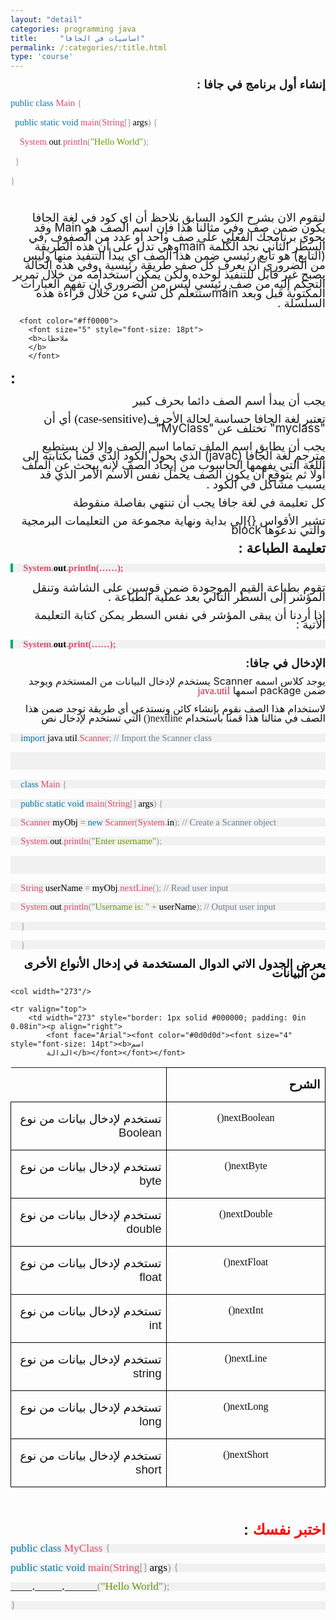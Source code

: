 ```yaml
---
layout: "detail"
categories: programming java
title:     "اساسيات في الجافا"
permalink: /:categories/:title.html
type: 'course'
---
```


<p dir="rtl" align="right" style="margin-bottom: 0.11in; line-height: 108%">
<font face="Arial"><font size="4" style="font-size: 14pt"><b>إنشاء
أول برنامج في جافا </b></font></font><font size="4" style="font-size: 14pt; direction:rtl;"><b>:</b></font>
</p>
<div class="code-box">
<p>
  <font color="#0077aa"><font face="Consolas, serif"><font size="3" style="font-size: 11pt">public</font></font></font><font color="#000000"><font face="Consolas, serif"><font size="3" style="font-size: 11pt">
  </font></font></font><font color="#0077aa"><font face="Consolas, serif"><font size="3" style="font-size: 11pt">class</font></font></font><font color="#000000"><font face="Consolas, serif"><font size="3" style="font-size: 11pt">
  </font></font></font><font color="#dd4a68"><font face="Consolas, serif"><font size="3" style="font-size: 11pt">Main</font></font></font><font color="#000000"><font face="Consolas, serif"><font size="3" style="font-size: 11pt">
  </font></font></font><font color="#999999"><font face="Consolas, serif"><font size="3" style="font-size: 11pt">{</font></font></font>
</p>
<p>
  <font color="#000000">  </font><font color="#0077aa"><font face="Consolas, serif"><font size="3" style="font-size: 11pt">&nbsp;&nbsp;public</font></font></font><font color="#000000"><font face="Consolas, serif"><font size="3" style="font-size: 11pt">
  </font></font></font><font color="#0077aa"><font face="Consolas, serif"><font size="3" style="font-size: 11pt">static</font></font></font><font color="#000000"><font face="Consolas, serif"><font size="3" style="font-size: 11pt">
  </font></font></font><font color="#0077aa"><font face="Consolas, serif"><font size="3" style="font-size: 11pt">void</font></font></font><font color="#000000"><font face="Consolas, serif"><font size="3" style="font-size: 11pt">
  </font></font></font><font color="#dd4a68"><font face="Consolas, serif"><font size="3" style="font-size: 11pt">main</font></font></font><font color="#999999"><font face="Consolas, serif"><font size="3" style="font-size: 11pt">(</font></font></font><font color="#dd4a68"><font face="Consolas, serif"><font size="3" style="font-size: 11pt">String</font></font></font><font color="#999999"><font face="Consolas, serif"><font size="3" style="font-size: 11pt">[]</font></font></font><font color="#000000"><font face="Consolas, serif"><font size="3" style="font-size: 11pt">
  args</font></font></font><font color="#999999"><font face="Consolas, serif"><font size="3" style="font-size: 11pt">)</font></font></font><font color="#000000"><font face="Consolas, serif"><font size="3" style="font-size: 11pt">
  </font></font></font><font color="#999999"><font face="Consolas, serif"><font size="3" style="font-size: 11pt">{</font></font></font>
</p>
<p>
  <font color="#000000">    </font><font color="#dd4a68"><font face="Consolas, serif"><font size="3" style="font-size: 11pt">&nbsp;&nbsp;&nbsp;&nbsp;System</font></font></font><font color="#999999"><font face="Consolas, serif"><font size="3" style="font-size: 11pt">.</font></font></font><font color="#000000"><font face="Consolas, serif"><font size="3" style="font-size: 11pt">out</font></font></font><font color="#999999"><font face="Consolas, serif"><font size="3" style="font-size: 11pt">.</font></font></font><font color="#dd4a68"><font face="Consolas, serif"><font size="3" style="font-size: 11pt">println</font></font></font><font color="#999999"><font face="Consolas, serif"><font size="3" style="font-size: 11pt">(</font></font></font><font color="#669900"><font face="Consolas, serif"><font size="3" style="font-size: 11pt">&quot;Hello
  World&quot;</font></font></font><font color="#999999"><font face="Consolas, serif"><font size="3" style="font-size: 11pt">);</font></font></font>
</p>
<p>
  <font color="#000000"></font><font color="#999999"><font face="Consolas, serif"><font size="3" style="font-size: 11pt">&nbsp;&nbsp;}</font></font></font>
</p>
<p>
  <font color="#999999"><font face="Consolas, serif"><font size="3" style="font-size: 11pt">}</font></font></font>
</p>
<p dir="rtl" align="right" style="margin-bottom: 0.11in; line-height: 108%">
<br/>
</p>
</div>
<p dir="rtl" align="right" style="margin-bottom: 0.11in; line-height: 108%">
<font face="Arial"><font size="4" style="font-size: 14pt">لنقوم
الان بشرح الكود السابق نلاحظ أن  </font><font size="4" style="font-size: 14pt">ا</font><font size="4" style="font-size: 14pt">ي
كود في لغة الجافا يكون ضمن صف وفي مثالنا
هذا فإن اسم الصف هو </font></font><font size="4" style="font-size: 14pt">Main
 </font><font face="Arial"><font size="4" style="font-size: 14pt">وقد
يحوي برنامجك  الفعلي على صف واحد او عدد
من الصفوف </font></font><font size="4" style="font-size: 14pt">,</font><font face="Arial"><font size="4" style="font-size: 14pt">في
السطر الثاني نجد  الكلمة   </font></font><font size="4" style="font-size: 14pt">main</font><font face="Arial"><font size="4" style="font-size: 14pt">وهي
تدل على أن هذه الطريقة </font></font><font size="4" style="font-size: 14pt">(</font><font face="Arial"><font size="4" style="font-size: 14pt">التابع</font></font><font size="4" style="font-size: 14pt">)
</font><font face="Arial"><font size="4" style="font-size: 14pt">هو
تابع رئيسي ضمن هذا الصف  أي يبدأ التنفيذ
منها وليس من الضروري أن يعرف كل صف طريقة
رئيسية </font></font><font size="4" style="font-size: 14pt">,</font><font face="Arial"><font size="4" style="font-size: 14pt">وفي
هذه الحالة يصبح غير قابل للتنفيذ لوحده
ولكن يمكن استخدامه من خلال تمرير التحكم
إليه من صف رئيسي ليس من الضروري ان تفهم
 العبارات المكتوبة قبل وبعد  </font></font><font size="4" style="font-size: 14pt">main</font><font face="Arial"><font size="4" style="font-size: 14pt">ستتعلم
كل شيء من خلال  قراءة هذه السلسلة </font></font><font size="4" style="font-size: 14pt">.</font>
</p>
<p dir="rtl" align="right" style="margin-bottom: 0.11in; line-height: 108%">
  <font face="Arial">

      <font color="#ff0000">
        <font size="5" style="font-size: 18pt">
        <b>ملاحظات
        </b>
        </font>

  </font>
  <font size="5" style="font-size: 18pt">
    <b>:</b>
  </font>
</font>

</p>
<p dir="rtl" align="right" style="margin-bottom: 0.11in; line-height: 108%">
 <font face="Arial"><font size="4" style="font-size: 14pt">يجب
أن يبدأ اسم ال</font><font size="4" style="font-size: 14pt">صف</font><font size="4" style="font-size: 14pt">
دائما بحرف كبير</font></font>
</p>
<p dir="rtl" align="right" style="margin-bottom: 0.11in; line-height: 108%">
<font face="Arial"><font size="4" style="font-size: 14pt">تعتبر
لغة الجافا حساسة لحالة الأحرف</font></font><font size="4" style="font-size: 14pt">(</font><font color="#000000"><font face="Verdana, serif"><font size="4" style="font-size: 14pt"><span style="background: #ffffff">case-sensitive)</span></font></font></font><font size="4" style="font-size: 14pt">
</font><font face="Arial"><font size="4" style="font-size: 14pt">أي
أن </font></font><font size="4" style="font-size: 14pt">&quot;myclass</font><font size="4" style="font-size: 14pt">&quot;
</font><font face="Arial"><font size="4" style="font-size: 14pt">تختلف
عن </font></font><font size="4" style="font-size: 14pt">&quot;MyClass&quot;</font>
</p>
<p dir="rtl" align="right" style="margin-bottom: 0.11in; line-height: 108%">
 <font face="Arial"><font size="4" style="font-size: 14pt">يجب
 أن يطابق  اسم الملف تماما اسم الصف وإلا
لن يستطيع مترجم لغة الجافا </font></font><font size="4" style="font-size: 14pt">(javac)
</font><font face="Arial"><font size="4" style="font-size: 14pt">الذي
يحول الكود الذي قمنا بكتابته إلى اللغة
التي يفهمها الحاسوب من إيجاد الصف لإنه
يبحث عن الملف أولا ثم يتوقع أن يكون الصف
يحمل نفس الاسم الأمر الذي قد يسبب مشاكل
في الكود </font></font><font size="4" style="font-size: 14pt">.</font>
</p>
<p dir="rtl" align="right" style="margin-bottom: 0.11in; line-height: 108%">
<font face="Arial"><font size="4" style="font-size: 14pt">كل
تعليمة في لغة جافا يجب أن تنتهي بفاصلة
منقوطة </font></font>

</p>
<p dir="rtl" align="right" style="margin-bottom: 0.11in; line-height: 108%">
<font face="Arial"><font size="4" style="font-size: 14pt">تشير
الأقواس  </font></font><font size="4" style="font-size: 14pt">{}</font><font face="Arial"><font size="4" style="font-size: 14pt">إلى
بداية ونهاية مجموعة من التعليمات البرمجية
والتي ندعوها   </font></font><font size="4" style="font-size: 14pt">block
</font>

</p>
<p dir="rtl" align="right" style="margin-bottom: 0.11in; line-height: 108%">
<font face="Arial"><font size="4" style="font-size: 16pt"><b>تعليمة
الطباعة </b></font></font><font size="4" style="font-size: 16pt"><b>:</b></font>
</p>
<p style="margin-top: 0.17in; margin-bottom: 0.17in; border-top: none; border-bottom: none; border-left: 3.00pt solid #04aa6d; border-right: none; padding-top: 0in; padding-bottom: 0in; padding-left: 0.17in; padding-right: 0in; line-height: 100%; background: #f1f1f1">
<font color="#dd4a68"><font face="Consolas, serif"><font size="3" style="font-size: 11pt"><b>System</b></font></font></font><font color="#999999"><font face="Consolas, serif"><font size="3" style="font-size: 11pt"><b>.</b></font></font></font><font color="#000000"><font face="Consolas, serif"><font size="3" style="font-size: 11pt"><b>out</b></font></font></font><font color="#999999"><font face="Consolas, serif"><font size="3" style="font-size: 11pt"><b>.</b></font></font></font><font color="#dd4a68"><font face="Consolas, serif"><font size="3" style="font-size: 11pt"><b>println(……);</b></font></font></font>
</p>
<p dir="rtl" align="right" style="margin-bottom: 0.11in; line-height: 108%">
<font face="Arial"><font size="4" style="font-size: 14pt">تقوم
بطباعة القيم الموجودة ضمن قوسين على
الشاشة وتنقل المؤشر إلى السطر التالي
بعد عملية الطباعة </font></font><font size="4" style="font-size: 14pt">.</font>
</p>
<p dir="rtl" align="right" style="margin-bottom: 0.11in; line-height: 108%">
<font face="Arial"><font size="4" style="font-size: 14pt">إذا
أردنا أن يبقى المؤشر في نفس السطر يمكن
كتابة التعليمة الأتية </font></font><font size="4" style="font-size: 14pt">:</font>
</p>
<p style="margin-top: 0.17in; margin-bottom: 0.17in; border-top: none; border-bottom: none; border-left: 3.00pt solid #04aa6d; border-right: none; padding-top: 0in; padding-bottom: 0in; padding-left: 0.17in; padding-right: 0in; line-height: 100%; background: #f1f1f1">
<font color="#dd4a68"><font face="Consolas, serif"><font size="3" style="font-size: 11pt"><b>System</b></font></font></font><font color="#999999"><font face="Consolas, serif"><font size="3" style="font-size: 11pt"><b>.</b></font></font></font><font color="#000000"><font face="Consolas, serif"><font size="3" style="font-size: 11pt"><b>out</b></font></font></font><font color="#999999"><font face="Consolas, serif"><font size="3" style="font-size: 11pt"><b>.</b></font></font></font><font color="#dd4a68"><font face="Consolas, serif"><font size="3" style="font-size: 11pt"><b>print(……);</b></font></font></font>
</p>
<p dir="rtl" align="right" style="margin-bottom: 0.11in; line-height: 108%">
<font face="Arial"><font size="4" style="font-size: 14pt"><b>الإدخال
في جافا</b></font></font><font size="4" style="font-size: 14pt"><b>:</b></font>
</p>
<p dir="rtl" align="right" style="margin-bottom: 0.11in; line-height: 108%">
<font face="Arial"><font size="3" style="font-size: 12pt">يوجد
كلاس اسمه </font></font><font size="3" style="font-size: 12pt">Scanner
</font><font face="Arial"><font size="3" style="font-size: 12pt">يستخدم
لإدخال البيانات من المستخدم ويوجد ضمن
</font></font><font size="3" style="font-size: 12pt">package
</font><font face="Arial"><font size="3" style="font-size: 12pt">اسمها
</font></font><font color="#dc143c"><font face="Consolas, serif"><font size="3" style="font-size: 12pt">java.util</font></font></font>
</p>
<p dir="rtl" align="right" style="margin-bottom: 0.11in; line-height: 108%">
<font face="Arial"><font color="#0d0d0d"><font size="3" style="font-size: 12pt">لاستخدام
هذا الصف نقوم بإنشاء كائن ونستدعي أي
طريقة توجد ضمن هذا الصف في مثالنا هذا
قمنا باستخدام </font></font><font face="Consolas, serif"><font size="3" style="font-size: 12pt">nextline()</font></font></font><font color="#0d0d0d"><font face="Consolas, serif"><font size="3" style="font-size: 12pt">
</font></font><font face="Arial"><font size="3" style="font-size: 12pt">التي
تستخدم لإدخال نص </font></font></font>
</p>

<div class="code-box">
<p style="margin-top: 0.17in; margin-bottom: 0.17in; border-top: none; border-bottom: none; border-right: none; padding-top: 0in; padding-bottom: 0in; padding-left: 0.17in; padding-right: 0in; line-height: 100%; background: #f1f1f1">
<font face="Courier New, serif"><font size="2" style="font-size: 10pt"><font color="#0077aa"><font face="Consolas, serif"><font size="3" style="font-size: 11pt">import</font></font></font><font face="Courier New, serif"><font size="2" style="font-size: 10pt"><font color="#000000"><font face="Consolas, serif"><font size="3" style="font-size: 11pt">
</font></font></font></font></font><font color="#000000"><font face="Consolas, serif"><font size="3" style="font-size: 11pt">java</font></font></font><font color="#999999"><font face="Consolas, serif"><font size="3" style="font-size: 11pt">.</font></font></font><font color="#000000"><font face="Consolas, serif"><font size="3" style="font-size: 11pt">util</font></font></font><font color="#999999"><font face="Consolas, serif"><font size="3" style="font-size: 11pt">.</font></font></font><font color="#dd4a68"><font face="Consolas, serif"><font size="3" style="font-size: 11pt">Scanner</font></font></font><font color="#999999"><font face="Consolas, serif"><font size="3" style="font-size: 11pt">;</font></font></font><font face="Courier New, serif"><font size="2" style="font-size: 10pt"><font color="#000000"><font face="Consolas, serif"><font size="3" style="font-size: 11pt">
 </font></font></font></font></font><font color="#708090"><font face="Consolas, serif"><font size="3" style="font-size: 11pt">//
Import the Scanner class</font></font></font></font></font>
</p>
<p style="margin-top: 0.17in; margin-bottom: 0.17in; border-top: none; border-bottom: none; border-right: none; padding-top: 0in; padding-bottom: 0in; padding-left: 0.17in; padding-right: 0in; line-height: 100%; background: #f1f1f1">
<br/>
<br/>
</p>
<p style="margin-top: 0.17in; margin-bottom: 0.17in; border-top: none; border-bottom: none; border-right: none; padding-top: 0in; padding-bottom: 0in; padding-left: 0.17in; padding-right: 0in; line-height: 100%; background: #f1f1f1">
<font face="Courier New, serif"><font size="2" style="font-size: 10pt"><font color="#0077aa"><font face="Consolas, serif"><font size="3" style="font-size: 11pt">class</font></font></font><font face="Courier New, serif"><font size="2" style="font-size: 10pt"><font color="#000000"><font face="Consolas, serif"><font size="3" style="font-size: 11pt">
</font></font></font></font></font><font color="#dd4a68"><font face="Consolas, serif"><font size="3" style="font-size: 11pt">Main</font></font></font><font face="Courier New, serif"><font size="2" style="font-size: 10pt"><font color="#000000"><font face="Consolas, serif"><font size="3" style="font-size: 11pt">
</font></font></font></font></font><font color="#999999"><font face="Consolas, serif"><font size="3" style="font-size: 11pt">{</font></font></font></font></font>
</p>
<p style="margin-top: 0.17in; margin-bottom: 0.17in; border-top: none; border-bottom: none; border-right: none; padding-top: 0in; padding-bottom: 0in; padding-left: 0.17in; padding-right: 0in; line-height: 100%; background: #f1f1f1">
<font color="#000000">  </font><font face="Courier New, serif"><font size="2" style="font-size: 10pt"><font color="#0077aa"><font face="Consolas, serif"><font size="3" style="font-size: 11pt">public</font></font></font><font face="Courier New, serif"><font size="2" style="font-size: 10pt"><font color="#000000"><font face="Consolas, serif"><font size="3" style="font-size: 11pt">
</font></font></font></font></font><font color="#0077aa"><font face="Consolas, serif"><font size="3" style="font-size: 11pt">static</font></font></font><font face="Courier New, serif"><font size="2" style="font-size: 10pt"><font color="#000000"><font face="Consolas, serif"><font size="3" style="font-size: 11pt">
</font></font></font></font></font><font color="#0077aa"><font face="Consolas, serif"><font size="3" style="font-size: 11pt">void</font></font></font><font face="Courier New, serif"><font size="2" style="font-size: 10pt"><font color="#000000"><font face="Consolas, serif"><font size="3" style="font-size: 11pt">
</font></font></font></font></font><font color="#dd4a68"><font face="Consolas, serif"><font size="3" style="font-size: 11pt">main</font></font></font><font color="#999999"><font face="Consolas, serif"><font size="3" style="font-size: 11pt">(</font></font></font><font color="#dd4a68"><font face="Consolas, serif"><font size="3" style="font-size: 11pt">String</font></font></font><font color="#999999"><font face="Consolas, serif"><font size="3" style="font-size: 11pt">[]</font></font></font><font face="Courier New, serif"><font size="2" style="font-size: 10pt"><font color="#000000"><font face="Consolas, serif"><font size="3" style="font-size: 11pt">
args</font></font></font></font></font><font color="#999999"><font face="Consolas, serif"><font size="3" style="font-size: 11pt">)</font></font></font><font face="Courier New, serif"><font size="2" style="font-size: 10pt"><font color="#000000"><font face="Consolas, serif"><font size="3" style="font-size: 11pt">
</font></font></font></font></font><font color="#999999"><font face="Consolas, serif"><font size="3" style="font-size: 11pt">{</font></font></font></font></font>
</p>
<p style="margin-top: 0.17in; margin-bottom: 0.17in; border-top: none; border-bottom: none; border-right: none; padding-top: 0in; padding-bottom: 0in; padding-left: 0.17in; padding-right: 0in; line-height: 100%; background: #f1f1f1">
<font color="#000000">    </font><font face="Courier New, serif"><font size="2" style="font-size: 10pt"><font color="#dd4a68"><font face="Consolas, serif"><font size="3" style="font-size: 11pt">Scanner</font></font></font><font face="Courier New, serif"><font size="2" style="font-size: 10pt"><font color="#000000"><font face="Consolas, serif"><font size="3" style="font-size: 11pt">
myObj </font></font></font></font></font><font color="#9a6e3a"><font face="Consolas, serif"><font size="3" style="font-size: 11pt">=</font></font></font><font face="Courier New, serif"><font size="2" style="font-size: 10pt"><font color="#000000"><font face="Consolas, serif"><font size="3" style="font-size: 11pt">
</font></font></font></font></font><font color="#0077aa"><font face="Consolas, serif"><font size="3" style="font-size: 11pt">new</font></font></font><font face="Courier New, serif"><font size="2" style="font-size: 10pt"><font color="#000000"><font face="Consolas, serif"><font size="3" style="font-size: 11pt">
</font></font></font></font></font><font color="#dd4a68"><font face="Consolas, serif"><font size="3" style="font-size: 11pt">Scanner</font></font></font><font color="#999999"><font face="Consolas, serif"><font size="3" style="font-size: 11pt">(</font></font></font><font color="#dd4a68"><font face="Consolas, serif"><font size="3" style="font-size: 11pt">System</font></font></font><font color="#999999"><font face="Consolas, serif"><font size="3" style="font-size: 11pt">.</font></font></font><font face="Courier New, serif"><font size="2" style="font-size: 10pt"><font color="#000000"><font face="Consolas, serif"><font size="3" style="font-size: 11pt">in</font></font></font></font></font><font color="#999999"><font face="Consolas, serif"><font size="3" style="font-size: 11pt">);</font></font></font><font face="Courier New, serif"><font size="2" style="font-size: 10pt"><font color="#000000"><font face="Consolas, serif"><font size="3" style="font-size: 11pt">
 </font></font></font></font></font><font color="#708090"><font face="Consolas, serif"><font size="3" style="font-size: 11pt">//
Create a Scanner object</font></font></font></font></font>
</p>
<p style="margin-top: 0.17in; margin-bottom: 0.17in; border-top: none; border-bottom: none; border-right: none; padding-top: 0in; padding-bottom: 0in; padding-left: 0.17in; padding-right: 0in; line-height: 100%; background: #f1f1f1">
<font color="#000000">    </font><font face="Courier New, serif"><font size="2" style="font-size: 10pt"><font color="#dd4a68"><font face="Consolas, serif"><font size="3" style="font-size: 11pt">System</font></font></font><font color="#999999"><font face="Consolas, serif"><font size="3" style="font-size: 11pt">.</font></font></font><font face="Courier New, serif"><font size="2" style="font-size: 10pt"><font color="#000000"><font face="Consolas, serif"><font size="3" style="font-size: 11pt">out</font></font></font></font></font><font color="#999999"><font face="Consolas, serif"><font size="3" style="font-size: 11pt">.</font></font></font><font color="#dd4a68"><font face="Consolas, serif"><font size="3" style="font-size: 11pt">println</font></font></font><font color="#999999"><font face="Consolas, serif"><font size="3" style="font-size: 11pt">(</font></font></font><font color="#669900"><font face="Consolas, serif"><font size="3" style="font-size: 11pt">&quot;Enter
username&quot;</font></font></font><font color="#999999"><font face="Consolas, serif"><font size="3" style="font-size: 11pt">);</font></font></font></font></font>
</p>
<p style="margin-top: 0.17in; margin-bottom: 0.17in; border-top: none; border-bottom: none; border-right: none; padding-top: 0in; padding-bottom: 0in; padding-left: 0.17in; padding-right: 0in; line-height: 100%; background: #f1f1f1">
<br/>
<br/>


</p>
<p style="margin-top: 0.17in; margin-bottom: 0.17in; border-top: none; border-bottom: none; border-right: none; padding-top: 0in; padding-bottom: 0in; padding-left: 0.17in; padding-right: 0in; line-height: 100%; background: #f1f1f1">
<font color="#000000">    </font><font face="Courier New, serif"><font size="2" style="font-size: 10pt"><font color="#dd4a68"><font face="Consolas, serif"><font size="3" style="font-size: 11pt">String</font></font></font><font face="Courier New, serif"><font size="2" style="font-size: 10pt"><font color="#000000"><font face="Consolas, serif"><font size="3" style="font-size: 11pt">
userName </font></font></font></font></font><font color="#9a6e3a"><font face="Consolas, serif"><font size="3" style="font-size: 11pt">=</font></font></font><font face="Courier New, serif"><font size="2" style="font-size: 10pt"><font color="#000000"><font face="Consolas, serif"><font size="3" style="font-size: 11pt">
myObj</font></font></font></font></font><font color="#999999"><font face="Consolas, serif"><font size="3" style="font-size: 11pt">.</font></font></font><font color="#dd4a68"><font face="Consolas, serif"><font size="3" style="font-size: 11pt">nextLine</font></font></font><font color="#999999"><font face="Consolas, serif"><font size="3" style="font-size: 11pt">();</font></font></font><font face="Courier New, serif"><font size="2" style="font-size: 10pt"><font color="#000000"><font face="Consolas, serif"><font size="3" style="font-size: 11pt">
 </font></font></font></font></font><font color="#708090"><font face="Consolas, serif"><font size="3" style="font-size: 11pt">//
Read user input</font></font></font></font></font>
</p>
<p style="margin-top: 0.17in; margin-bottom: 0.17in; border-top: none; border-bottom: none; border-right: none; padding-top: 0in; padding-bottom: 0in; padding-left: 0.17in; padding-right: 0in; line-height: 100%; background: #f1f1f1">
<font color="#000000">    </font><font face="Courier New, serif"><font size="2" style="font-size: 10pt"><font color="#dd4a68"><font face="Consolas, serif"><font size="3" style="font-size: 11pt">System</font></font></font><font color="#999999"><font face="Consolas, serif"><font size="3" style="font-size: 11pt">.</font></font></font><font face="Courier New, serif"><font size="2" style="font-size: 10pt"><font color="#000000"><font face="Consolas, serif"><font size="3" style="font-size: 11pt">out</font></font></font></font></font><font color="#999999"><font face="Consolas, serif"><font size="3" style="font-size: 11pt">.</font></font></font><font color="#dd4a68"><font face="Consolas, serif"><font size="3" style="font-size: 11pt">println</font></font></font><font color="#999999"><font face="Consolas, serif"><font size="3" style="font-size: 11pt">(</font></font></font><font color="#669900"><font face="Consolas, serif"><font size="3" style="font-size: 11pt">&quot;Username
is: &quot;</font></font></font><font face="Courier New, serif"><font size="2" style="font-size: 10pt"><font color="#000000"><font face="Consolas, serif"><font size="3" style="font-size: 11pt">
</font></font></font></font></font><font color="#9a6e3a"><font face="Consolas, serif"><font size="3" style="font-size: 11pt">+</font></font></font><font face="Courier New, serif"><font size="2" style="font-size: 10pt"><font color="#000000"><font face="Consolas, serif"><font size="3" style="font-size: 11pt">
userName</font></font></font></font></font><font color="#999999"><font face="Consolas, serif"><font size="3" style="font-size: 11pt">);</font></font></font><font face="Courier New, serif"><font size="2" style="font-size: 10pt"><font color="#000000"><font face="Consolas, serif"><font size="3" style="font-size: 11pt">
 </font></font></font></font></font><font color="#708090"><font face="Consolas, serif"><font size="3" style="font-size: 11pt">//
Output user input</font></font></font></font></font>
</p>
<p style="margin-top: 0.17in; margin-bottom: 0.17in; border-top: none; border-bottom: none; border-right: none; padding-top: 0in; padding-bottom: 0in; padding-left: 0.17in; padding-right: 0in; line-height: 100%; background: #f1f1f1">
<font color="#000000">  </font><font face="Courier New, serif"><font size="2" style="font-size: 10pt"><font color="#999999"><font face="Consolas, serif"><font size="3" style="font-size: 11pt">}</font></font></font></font></font>
</p>
<p style="margin-top: 0.17in; margin-bottom: 0.17in; border-top: none; border-bottom: none; border-right: none; padding-top: 0in; padding-bottom: 0in; padding-left: 0.17in; padding-right: 0in; line-height: 100%; background: #f1f1f1">
<font face="Courier New, serif"><font size="2" style="font-size: 10pt"><font color="#999999"><font face="Consolas, serif"><font size="3" style="font-size: 11pt">}</font></font></font></font></font>
</p>
</div>

<p dir="rtl" align="right" style="margin-bottom: 0.11in; line-height: 108%">
<font face="Arial"><font color="#0d0d0d"><font size="4" style="font-size: 14pt"><b>يعرض
الجدول الاتي الدوال المستخدمة في إدخال
الأنواع الأخرى من البيانات </b></font></font></font>

</p>
<table dir="rtl" width="575" cellpadding="7" cellspacing="0">
	<col width="273"/>

	<col width="273"/>

	<tr valign="top">
		<td width="273" style="border: 1px solid #000000; padding: 0in 0.08in"><p align="right">
			<font face="Arial"><font color="#0d0d0d"><font size="4" style="font-size: 14pt"><b>اسم
			الدالة</b></font></font></font>
</p>
		</td>
		<td width="273" style="border: 1px solid #000000; padding: 0in 0.08in"><p align="right">
			<font face="Arial"><font color="#0d0d0d"><font size="4" style="font-size: 14pt"><b>الشرح</b></font></font></font>
</p>
		</td>
	</tr>
	<tr valign="top">
		<td width="273" style="border: 1px solid #000000; padding: 0in 0.08in"><p align="center">
			<font color="#0d0d0d"><font face="Consolas, serif">nextBoolean()</font></font>
</p>
		</td>
		<td width="273" style="border: 1px solid #000000; padding: 0in 0.08in"><p align="right">
			<font face="Arial"><font color="#0d0d0d"><font size="4" style="font-size: 14pt">تستخدم
			لإدخال بيانات من نوع </font></font><font size="4" style="font-size: 14pt">Boolean</font></font>
</p>
		</td>
	</tr>
	<tr valign="top">
		<td width="273" style="border: 1px solid #000000; padding: 0in 0.08in"><p align="center">
			<font color="#0d0d0d"><font face="Consolas, serif">nextByte()</font></font>
</p>
		</td>
		<td width="273" style="border: 1px solid #000000; padding: 0in 0.08in"><p align="right">
			<font face="Arial"><font color="#0d0d0d"><font size="4" style="font-size: 14pt">تستخدم
			لإدخال بيانات من نوع </font></font><font size="4" style="font-size: 14pt">byte</font></font>
</p>
		</td>
	</tr>
	<tr valign="top">
		<td width="273" style="border: 1px solid #000000; padding: 0in 0.08in"><p align="center">
			<font color="#0d0d0d"><font face="Consolas, serif">nextDouble()</font></font>
</p>
		</td>
		<td width="273" style="border: 1px solid #000000; padding: 0in 0.08in"><p align="right">
			<font face="Arial"><font color="#0d0d0d"><font size="4" style="font-size: 14pt">تستخدم
			لإدخال بيانات من نوع </font></font><font size="4" style="font-size: 14pt">double</font></font>
</p>
		</td>
	</tr>
	<tr valign="top">
		<td width="273" style="border: 1px solid #000000; padding: 0in 0.08in"><p align="center">
			<font color="#0d0d0d"><font face="Consolas, serif">nextFloat()</font></font>
</p>
		</td>
		<td width="273" style="border: 1px solid #000000; padding: 0in 0.08in"><p align="right">
			<font face="Arial"><font color="#0d0d0d"><font size="4" style="font-size: 14pt">تستخدم
			لإدخال بيانات من نوع </font></font><font size="4" style="font-size: 14pt">float</font></font>
</p>
		</td>
	</tr>
	<tr valign="top">
		<td width="273" style="border: 1px solid #000000; padding: 0in 0.08in"><p align="center">
			<font color="#0d0d0d"><font face="Consolas, serif">nextInt()</font></font>
</p>
		</td>
		<td width="273" style="border: 1px solid #000000; padding: 0in 0.08in"><p align="right">
			<font face="Arial"><font color="#0d0d0d"><font size="4" style="font-size: 14pt">تستخدم
			لإدخال بيانات من نوع </font></font><font size="4" style="font-size: 14pt">int</font></font>
</p>
		</td>
	</tr>
	<tr valign="top">
		<td width="273" style="border: 1px solid #000000; padding: 0in 0.08in"><p align="center">
			<font color="#0d0d0d"><font face="Consolas, serif">nextLine()</font></font>
</p>
		</td>
		<td width="273" style="border: 1px solid #000000; padding: 0in 0.08in"><p align="right">
			<font face="Arial"><font color="#0d0d0d"><font size="4" style="font-size: 14pt">تستخدم
			لإدخال بيانات من نوع </font></font><font size="4" style="font-size: 14pt">string</font></font>
</p>
		</td>
	</tr>
	<tr valign="top">
		<td width="273" style="border: 1px solid #000000; padding: 0in 0.08in"><p align="center">
			<font color="#0d0d0d"><font face="Consolas, serif">nextLong()</font></font>
</p>
		</td>
		<td width="273" style="border: 1px solid #000000; padding: 0in 0.08in"><p align="right">
			<font face="Arial"><font color="#0d0d0d"><font size="4" style="font-size: 14pt">تستخدم
			لإدخال بيانات من نوع </font></font><font size="4" style="font-size: 14pt">long</font></font>
</p>
		</td>
	</tr>
	<tr valign="top">
		<td width="273" style="border: 1px solid #000000; padding: 0in 0.08in"><p align="center">
			<font color="#0d0d0d"><font face="Consolas, serif">nextShort()</font></font>
</p>
		</td>
		<td width="273" style="border: 1px solid #000000; padding: 0in 0.08in"><p align="right">
			<font face="Arial"><font color="#0d0d0d"><font size="4" style="font-size: 14pt">تستخدم
			لإدخال بيانات من نوع </font></font><font size="4" style="font-size: 14pt">short</font></font>
</p>
		</td>
	</tr>
</table>
<p dir="rtl" align="right" style="margin-bottom: 0.11in; line-height: 108%">
<br/>
<br/>


</p>
<p dir="rtl" align="right" style="margin-bottom: 0.11in; line-height: 108%">
<font face="Arial"><font color="#ff0000"><font size="5" style="font-size: 18pt"><b>اختبر
نفسك </b></font></font><font size="5" style="font-size: 18pt"><b>:</b></font></font>
</p>

<div class="code-box">
<p style="margin-top: 0.17in; margin-bottom: 0.17in; line-height: 100%; background: #f1f1f1">
<font color="#0077aa"><font face="Consolas, serif"><font size="4" style="font-size: 13pt">public</font></font></font><font color="#000000"><font face="Consolas, serif"><font size="4" style="font-size: 13pt">
</font></font></font><font color="#0077aa"><font face="Consolas, serif"><font size="4" style="font-size: 13pt">class</font></font></font><font color="#000000"><font face="Consolas, serif"><font size="4" style="font-size: 13pt">
</font></font></font><font color="#dd4a68"><font face="Consolas, serif"><font size="4" style="font-size: 13pt">MyClass</font></font></font><font color="#000000"><font face="Consolas, serif"><font size="4" style="font-size: 13pt">
</font></font></font><font color="#999999"><font face="Consolas, serif"><font size="4" style="font-size: 13pt">{</font></font></font>
</p>
<p style="margin-top: 0.17in; margin-bottom: 0.17in; line-height: 100%; background: #f1f1f1">
<font color="#000000">  </font><font color="#0077aa"><font face="Consolas, serif"><font size="4" style="font-size: 13pt">public</font></font></font><font color="#000000"><font face="Consolas, serif"><font size="4" style="font-size: 13pt">
</font></font></font><font color="#0077aa"><font face="Consolas, serif"><font size="4" style="font-size: 13pt">static</font></font></font><font color="#000000"><font face="Consolas, serif"><font size="4" style="font-size: 13pt">
</font></font></font><font color="#0077aa"><font face="Consolas, serif"><font size="4" style="font-size: 13pt">void</font></font></font><font color="#000000"><font face="Consolas, serif"><font size="4" style="font-size: 13pt">
</font></font></font><font color="#dd4a68"><font face="Consolas, serif"><font size="4" style="font-size: 13pt">main</font></font></font><font color="#999999"><font face="Consolas, serif"><font size="4" style="font-size: 13pt">(</font></font></font><font color="#dd4a68"><font face="Consolas, serif"><font size="4" style="font-size: 13pt">String</font></font></font><font color="#999999"><font face="Consolas, serif"><font size="4" style="font-size: 13pt">[]</font></font></font><font color="#000000"><font face="Consolas, serif"><font size="4" style="font-size: 13pt">
args</font></font></font><font color="#999999"><font face="Consolas, serif"><font size="4" style="font-size: 13pt">)</font></font></font><font color="#000000"><font face="Consolas, serif"><font size="4" style="font-size: 13pt">
</font></font></font><font color="#999999"><font face="Consolas, serif"><font size="4" style="font-size: 13pt">{</font></font></font>
</p>
<p style="margin-top: 0.17in; margin-bottom: 0.17in; line-height: 100%; background: #f1f1f1">
<font color="#000000"><font face="Consolas, serif"><font size="4" style="font-size: 13pt">____._____.______</font></font></font><font color="#999999"><font face="Consolas, serif"><font size="4" style="font-size: 13pt">(</font></font></font><font color="#669900"><font face="Consolas, serif"><font size="4" style="font-size: 13pt">&quot;Hello
World&quot;</font></font></font><font color="#999999"><font face="Consolas, serif"><font size="4" style="font-size: 13pt">);</font></font></font>
</p>
<p style="margin-top: 0.17in; margin-bottom: 0.17in; line-height: 100%; background: #f1f1f1">
<font color="#000000">  </font><font color="#999999"><font face="Consolas, serif"><font size="4" style="font-size: 13pt">}</font></font></font>
</p>
</div>

<p style="margin-bottom: 0.11in; line-height: 108%"><br/>
<br/>
</p>
